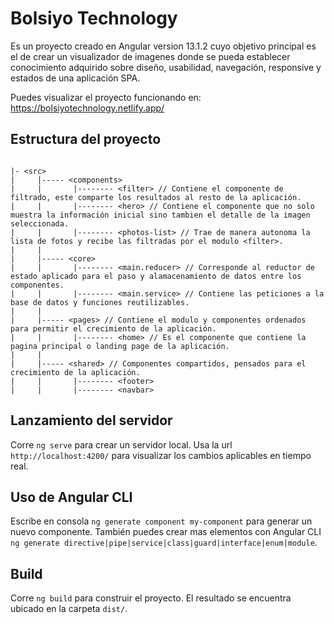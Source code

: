 # Bolsiyo Technology

Es un proyecto creado en Angular version 13.1.2 cuyo objetivo principal es el de crear un visualizador de imagenes donde se pueda establecer conocimiento adquirido sobre diseño, usabilidad, navegación, responsive y estados de una aplicación SPA.

Puedes visualizar el proyecto funcionando en: https://bolsiyotechnology.netlify.app/

## Estructura del proyecto
~~~

|- <src>
|     |----- <components>
|     |       |-------- <filter> // Contiene el componente de filtrado, este comparte los resultados al resto de la aplicación.
|     |       |-------- <hero> // Contiene el componente que no solo muestra la información inicial sino tambien el detalle de la imagen seleccionada.
|     |       |-------- <photos-list> // Trae de manera autonoma la lista de fotos y recibe las filtradas por el modulo <filter>.
|     |
|     |----- <core>
|     |       |-------- <main.reducer> // Corresponde al reductor de estado aplicado para el paso y alamacenamiento de datos entre los componentes.
|     |       |-------- <main.service> // Contiene las peticiones a la base de datos y funciones reutilizables. 
|     |
|     |----- <pages> // Contiene el modulo y componentes ordenados para permitir el crecimiento de la aplicación.
|     |       |-------- <home> // Es el componente que contiene la pagina principal o landing page de la aplicación.
|     |
|     |----- <shared> // Componentes compartidos, pensados para el crecimiento de la aplicación.
|     |       |-------- <footer>
|     |       |-------- <navbar>

~~~

## Lanzamiento del servidor

Corre `ng serve` para crear un servidor local. Usa la url `http://localhost:4200/` para visualizar los cambios aplicables en tiempo real.

## Uso de Angular CLI

Escribe en consola `ng generate component my-component` para generar un nuevo componente. También puedes crear mas elementos con Angular CLI `ng generate directive|pipe|service|class|guard|interface|enum|module`.

## Build

Corre `ng build` para construir el proyecto. El resultado se encuentra ubicado en la carpeta `dist/`.
